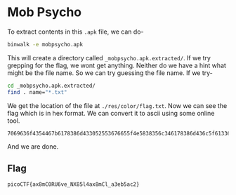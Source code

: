 # Mob Psycho
To extract contents in this `.apk` file, we can do-
```bash
binwalk -e mobpsycho.apk
```
This will create a directory called `_mobpsycho.apk.extracted/`. If we try grepping for the flag, we wont get anything. Neither do we have a hint what might be the file name. So we can try guessing the file name. If we try-
```bash
cd _mobpsycho.apk.extracted/
find . name="*.txt"
```
We get the location of the file at `./res/color/flag.txt`. Now we can see the flag which is in hex format. We can convert it to ascii using some online tool.
```
7069636f4354467b6178386d433052553676655f4e5838356c346178386d436c5f61336562356163327d
```
And we are done.

## Flag
```
picoCTF{ax8mC0RU6ve_NX85l4ax8mCl_a3eb5ac2}
```